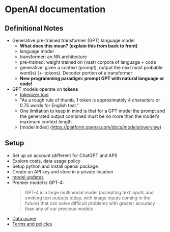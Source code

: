 # OpenAI documentation

## Definitional Notes

-  Generative pre-trained transformer (GPT) language model
    * **What does this mean? (explain this from back to front)**
    * language model
    * transformer: an NN architecture
    * pre-trained: weight trained on (vast) corpora of language + code
    * generative: given a context (prompt), output the next most probable word(s) (<- tokens). Decoder portion of a transformer
    * **New programming paradigm: prompt GPT with natural language or code!**
-  GPT models operate on **tokens**
    * [tokenizer tool](https://platform.openai.com/tokenizer).
    * "As a rough rule of thumb, 1 token is approximately 4 characters or 0.75 words for English text."
    * One limitation to keep in mind is that for a GPT model the prompt and the generated output combined must be no more than the model's maximum context length
    * [model index] (https://platform.openai.com/docs/models/overview)

## Setup

- Set up an account (different for ChatGPT and API)
- Explore costs, data usage policy
- Setup python and install openai package
- Create an API key and store in a private location
- [model updates](https://platform.openai.com/docs/models/continuous-model-upgrades)
- Premier model is GPT-4:
  >GPT-4 is a large multimodal model (accepting text inputs and emitting text outputs today, with image inputs coming in the future) that can solve difficult problems with greater accuracy than any of our previous models
- [Data usage](https://platform.openai.com/docs/models/how-we-use-your-data)
- [Terms and policies](https://openai.com/policies)
